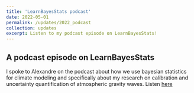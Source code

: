 ```yaml
---
title: 'LearnBayesStats podcast'
date: 2022-05-01
permalink: /updates/2022_podcast
collection: updates
excerpt: Listen to my podcast episode on LearnBayesStats!
---
```


## A podcast episode on LearnBayesStats

I spoke to Alexandre on the podcast about how we use bayesian statistics for climate modeling and specifically about my research on calibration and uncertainty quantification of atmospheric gravity waves. Listen [here](https://learnbayesstats.com/episode/64-modeling-climate-gravity-waves-laura-mansfield/)

